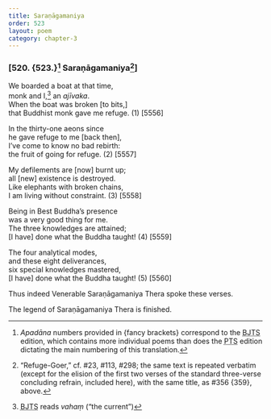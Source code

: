 ```yaml
---
title: Saraṇāgamaniya
order: 523
layout: poem
category: chapter-3
---
```


### \[520. {523.}[^1] Saraṇāgamaniya[^2]\]

We boarded a boat at that time,  
monk and I,[^3] an *ajīvaka*.  
When the boat was broken \[to bits,\]  
that Buddhist monk gave me refuge. (1) \[5556\]

In the thirty-one aeons since  
he gave refuge to me \[back then\],  
I’ve come to know no bad rebirth:  
the fruit of going for refuge. (2) \[5557\]

My defilements are \[now\] burnt up;  
all \[new\] existence is destroyed.  
Like elephants with broken chains,  
I am living without constraint. (3) \[5558\]

Being in Best Buddha’s presence  
was a very good thing for me.  
The three knowledges are attained;  
\[I have\] done what the Buddha taught! (4) \[5559\]

The four analytical modes,  
and these eight deliverances,  
six special knowledges mastered,  
\[I have\] done what the Buddha taught! (5) \[5560\]

Thus indeed Venerable Saraṇāgamaniya Thera spoke these verses.

The legend of Saraṇāgamaniya Thera is finished.

[^1]: *Apadāna* numbers provided in {fancy brackets} correspond to the <abbr title="Buddha Jayanthi Tripitaka Series">BJTS</abbr> edition, which contains more individual poems than does the <abbr title="Pali Text Society">PTS</abbr> edition dictating the main numbering of this translation.

[^2]: “Refuge-Goer,” cf. \#23, \#113, \#298; the same text is repeated verbatim (except for the elision of the first two verses of the standard three-verse concluding refrain, included here), with the same title, as \#356 {359}, above.

[^3]: <abbr title="Buddha Jayanthi Tripitaka Series">BJTS</abbr> reads *vahaṃ* (“the current”)
